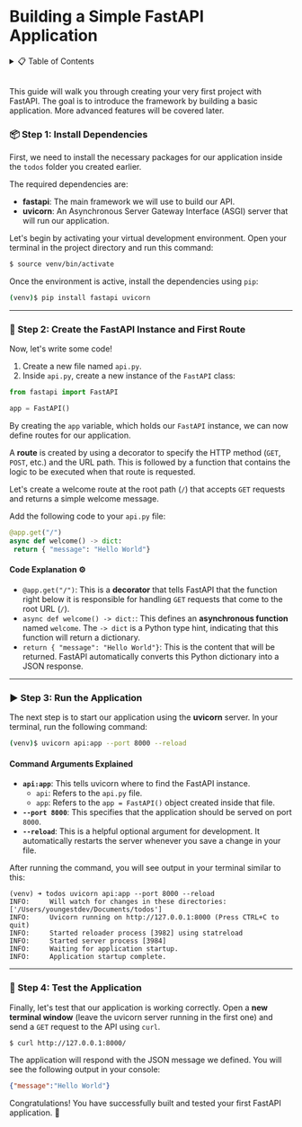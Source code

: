 #  **Building a Simple FastAPI Application**

<details>
<summary>📋 Table of Contents</summary>

- [**Building a Simple FastAPI Application**](#building-a-simple-fastapi-application)
    - [📦 Step 1: Install Dependencies](#-step-1-install-dependencies)
    - [🐍 Step 2: Create the FastAPI Instance and First Route](#-step-2-create-the-fastapi-instance-and-first-route)
      - [Code Explanation ⚙️](#code-explanation-️)
    - [▶️ Step 3: Run the Application](#️-step-3-run-the-application)
      - [Command Arguments Explained](#command-arguments-explained)
    - [🧪 Step 4: Test the Application](#-step-4-test-the-application)

</details>

<br/>

This guide will walk you through creating your very first project with FastAPI. The goal is to introduce the framework by building a basic application. More advanced features will be covered later.

### 📦 Step 1: Install Dependencies

First, we need to install the necessary packages for our application inside the `todos` folder you created earlier.

The required dependencies are:

  * **fastapi**: The main framework we will use to build our API.
  * **uvicorn**: An Asynchronous Server Gateway Interface (ASGI) server that will run our application.

Let's begin by activating your virtual development environment. Open your terminal in the project directory and run this command:

```bash
$ source venv/bin/activate
```

Once the environment is active, install the dependencies using `pip`:

```bash
(venv)$ pip install fastapi uvicorn
```

-----

### 🐍 Step 2: Create the FastAPI Instance and First Route

Now, let's write some code\!

1.  Create a new file named `api.py`.
2.  Inside `api.py`, create a new instance of the `FastAPI` class:

<!-- end list -->

```python
from fastapi import FastAPI

app = FastAPI()
```

By creating the `app` variable, which holds our `FastAPI` instance, we can now define routes for our application.

A **route** is created by using a decorator to specify the HTTP method (`GET`, `POST`, etc.) and the URL path. This is followed by a function that contains the logic to be executed when that route is requested.

Let's create a welcome route at the root path (`/`) that accepts `GET` requests and returns a simple welcome message.

Add the following code to your `api.py` file:

```python
@app.get("/")
async def welcome() -> dict:
 return { "message": "Hello World"}
```

#### Code Explanation ⚙️

  * `@app.get("/")`: This is a **decorator** that tells FastAPI that the function right below it is responsible for handling `GET` requests that come to the root URL (`/`).
  * `async def welcome() -> dict:`: This defines an **asynchronous function** named `welcome`. The `-> dict` is a Python type hint, indicating that this function will return a dictionary.
  * `return { "message": "Hello World"}`: This is the content that will be returned. FastAPI automatically converts this Python dictionary into a JSON response.

-----

### ▶️ Step 3: Run the Application

The next step is to start our application using the **uvicorn** server. In your terminal, run the following command:

```bash
(venv)$ uvicorn api:app --port 8000 --reload
```

#### Command Arguments Explained

  * **`api:app`**: This tells uvicorn where to find the FastAPI instance.
      * `api`: Refers to the `api.py` file.
      * `app`: Refers to the `app = FastAPI()` object created inside that file.
  * **`--port 8000`**: This specifies that the application should be served on port `8000`.
  * **`--reload`**: This is a helpful optional argument for development. It automatically restarts the server whenever you save a change in your file.

After running the command, you will see output in your terminal similar to this:

```console
(venv) ➜ todos uvicorn api:app --port 8000 --reload
INFO:     Will watch for changes in these directories: ['/Users/youngestdev/Documents/todos']
INFO:     Uvicorn running on http://127.0.0.1:8000 (Press CTRL+C to quit)
INFO:     Started reloader process [3982] using statreload
INFO:     Started server process [3984]
INFO:     Waiting for application startup.
INFO:     Application startup complete.
```

-----

### 🧪 Step 4: Test the Application

Finally, let's test that our application is working correctly. Open a **new terminal window** (leave the uvicorn server running in the first one) and send a `GET` request to the API using `curl`.

```bash
$ curl http://127.0.0.1:8000/
```

The application will respond with the JSON message we defined. You will see the following output in your console:

```json
{"message":"Hello World"}
```

Congratulations\! You have successfully built and tested your first FastAPI application. 🎉